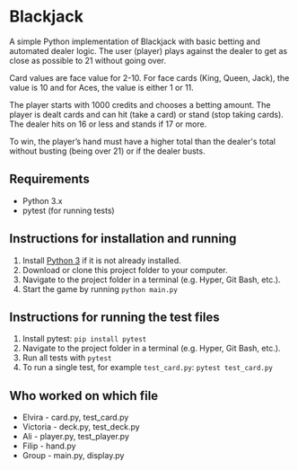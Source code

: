# Blackjack

A simple Python implementation of Blackjack with basic betting and automated dealer logic. The user (player) plays against the dealer to get as close as possible to 21 without going over. 

Card values are face value for 2-10. For face cards (King, Queen, Jack), the value is 10 and for Aces, the value is either 1 or 11.

The player starts with 1000 credits and chooses a betting amount. The player is dealt cards and can hit (take a card) or stand (stop taking cards). The dealer hits on 16 or less and stands if 17 or more.

To win, the player’s hand must have a higher total than the dealer's total without busting (being over 21) or if the dealer busts.

## Requirements
- Python 3.x
- pytest (for running tests)

## Instructions for installation and running

1. Install [Python 3](https://www.python.org/downloads/) if it is not already installed.
2. Download or clone this project folder to your computer.
3. Navigate to the project folder in a terminal (e.g. Hyper, Git Bash, etc.).
4. Start the game by running `python main.py`

## Instructions for running the test files

1. Install pytest: `pip install pytest`
2. Navigate to the project folder in a terminal (e.g. Hyper, Git Bash, etc.).
3. Run all tests with `pytest`
4. To run a single test, for example `test_card.py`: `pytest test_card.py`

## Who worked on which file

* Elvira - card.py, test_card.py
* Victoria - deck.py, test_deck.py
* Ali - player.py, test_player.py
* Filip - hand.py
* Group - main.py, display.py
